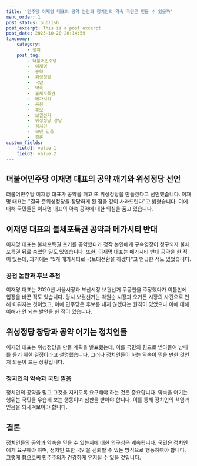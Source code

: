 ```yaml
---
title: '민주당 이재명 대표의 공약 논란과 정치인의 약속 국민은 믿을 수 있을까'
menu_order: 1
post_status: publish
post_excerpt: This is a post excerpt
post_date: 2023-10-20 20:14:59
taxonomy:
    category:
        - 정치
    post_tag:
        - 더불어민주당
        -  이재명
        -  공약
        -  위성정당
        -  국민
        -  약속
        -  불체포특권
        -  메가시티
        -  공천
        -  후보
        -  보궐선거
        -  위성정당 창당
        -  정치인
        -  국민 믿음
        -  결론
custom_fields:
    field1: value 1
    field2: value 2
---
```



## 더불어민주당 이재명 대표의 공약 깨기와 위성정당 선언
더불어민주당 이재명 대표가 공약을 깨고 또 위성정당을 만들겠다고 선언했습니다. 이재명 대표는 "결국 준위성정당을 창당하게 된 점을 깊이 사과드린다"고 밝혔습니다. 이에 대해 국민들은 이재명 대표의 약속 공약에 대한 의심을 품고 있습니다.

## 이재명 대표의 불체포특권 공약과 메가시티 반대
이재명 대표는 불체포특권 포기를 공약했다가 정작 본인에게 구속영장이 청구되자 불체포특권 뒤로 숨었던 일도 있었습니다. 또한, 이재명 대표는 메가시티 반대 공약을 한 적이 있는데, 과거에는 "5개 매가시티로 국토대전환을 하겠다"고 언급한 적도 있었습니다.

### 공천 논란과 후보 추천
이재명 대표는 2020년 서울시장과 부산시장 보궐선거 무공천을 주장했다가 이틀만에 입장을 바꾼 적도 있습니다. 당시 보궐선거는 박원순 시장과 오거돈 시장의 사건으로 인해 이뤄지는 것이었고, 이에 민주당은 후보를 내지 않겠다는 원칙이 있었으나 이에 대해 이해가 안 되는 발언을 한 적이 있습니다.

## 위성정당 창당과 공약 어기는 정치인들
이재명 대표는 위성정당을 만들 계획을 발표했는데, 이를 국민의 힘으로 받아들여 방패를 들기 위한 결정이라고 설명했습니다. 그러나 정치인들이 하는 약속이 믿을 만한 것인지 의문이 드는 상황입니다. 

### 정치인의 약속과 국민 믿음
정치인의 공약을 믿고 그것을 지키도록 요구해야 하는 것은 중요합니다. 약속을 어기는 행위는 국민을 우습게 보는 행동이며 심판을 받아야 합니다. 이를 통해 정치인의 책임과 믿음을 되새겨보아야 합니다.

## 결론
정치인들의 공약과 약속을 믿을 수 있는지에 대한 의구심은 계속됩니다. 국민은 정치인에게 요구해야 하며, 정치인 또한 국민을 신뢰할 수 있는 방식으로 행동하여야 합니다. 그렇게 함으로써 민주주의가 건강하게 유지될 수 있을 것입니다.
